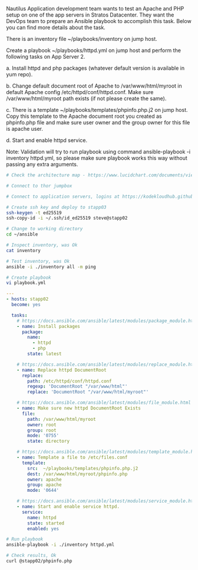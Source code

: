 Nautilus Application development team wants to test an Apache and PHP setup on one of the app servers in Stratos Datacenter. They want the DevOps team to prepare an Ansible playbook to accomplish this task. Below you can find more details about the task.


There is an inventory file ~/playbooks/inventory on jump host.

Create a playbook ~/playbooks/httpd.yml on jump host and perform the following tasks on App Server 2.

a. Install httpd and php packages (whatever default version is available in yum repo).

b. Change default document root of Apache to /var/www/html/myroot in default Apache config /etc/httpd/conf/httpd.conf. Make sure /var/www/html/myroot path exists (if not please create the same).

c. There is a template ~/playbooks/templates/phpinfo.php.j2 on jump host. Copy this template to the Apache document root you created as phpinfo.php file and make sure user owner and the group owner for this file is apache user.

d. Start and enable httpd service.

Note: Validation will try to run playbook using command ansible-playbook -i inventory httpd.yml, so please make sure playbook works this way without passing any extra arguments.

```bash
# Check the architecture map - https://www.lucidchart.com/documents/view/58e22de2-c446-4b49-ae0f-db79a3318e97/0_0

# Connect to thor jumpbox

# Connect to application servers, logins at https://kodekloudhub.github.io/kodekloud-engineer/docs/projects/nautilus

# Create ssh key and deploy to stapp03
ssh-keygen -t ed25519
ssh-copy-id -i ~/.ssh/id_ed25519 steve@stapp02

# Change to working directory
cd ~/ansible

# Inspect inventory, was Ok
cat inventory

# Test inventory, was Ok
ansible -i ./inventory all -m ping

# Create playbook
vi playbook.yml
```

```yaml
---
- hosts: stapp02
  become: yes

  tasks:
    # https://docs.ansible.com/ansible/latest/modules/package_module.html
    - name: Install packages
      package:
        name:
          - httpd
          - php
        state: latest

    # https://docs.ansible.com/ansible/latest/modules/replace_module.html
    - name: Replace httpd DocumentRoot
      replace:
        path: /etc/httpd/conf/httpd.conf
        regexp: 'DocumentRoot "/var/www/html"'
        replace: 'DocumentRoot "/var/www/html/myroot"'

    # https://docs.ansible.com/ansible/latest/modules/file_module.html
    - name: Make sure new httpd DocumentRoot Exists
      file:
        path: /var/www/html/myroot
        owner: root
        group: root
        mode: '0755'
        state: directory

    # https://docs.ansible.com/ansible/latest/modules/template_module.html
    - name: Template a file to /etc/files.conf
      template:
        src:  ~/playbooks/templates/phpinfo.php.j2
        dest: /var/www/html/myroot/phpinfo.php
        owner: apache
        group: apache
        mode: '0644'

    # https://docs.ansible.com/ansible/latest/modules/service_module.html
    - name: Start and enable service httpd.
      service:
        name: httpd
        state: started
        enabled: yes

```

```bash
# Run playbook
ansible-playbook -i ./inventory httpd.yml

# Check results, Ok
curl @stapp02/phpinfo.php
```
